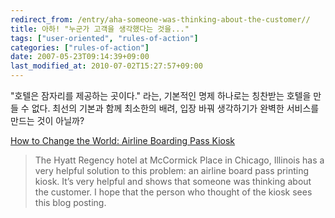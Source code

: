 ```yaml
---
redirect_from: /entry/aha-someone-was-thinking-about-the-customer//
title: 아하! "누군가 고객을 생각했다는 것을..."
tags: ["user-oriented", "rules-of-action"]
categories: ["rules-of-action"]
date: 2007-05-23T09:14:39+09:00
last_modified_at: 2010-07-02T15:27:57+09:00
---
```

"호텔은 잠자리를 제공하는 곳이다." 라는, 기본적인 명제 하나로는 칭찬받는
호텔을 만들 수 없다. 최선의 기본과 함께 최소한의 배려, 입장 바꿔 생각하기가
완벽한 서비스를 만드는 것이 아닐까?

[How to Change the World: Airline Boarding Pass Kiosk](http://blog.guykawasaki.com/2007/05/airline_boardin.html)

> The Hyatt Regency hotel at McCormick Place in Chicago, Illinois has a very helpful solution to this problem: an airline board pass printing kiosk. It’s very helpful and shows that someone was thinking about the customer. I hope that the person who thought of the kiosk sees this blog posting.

